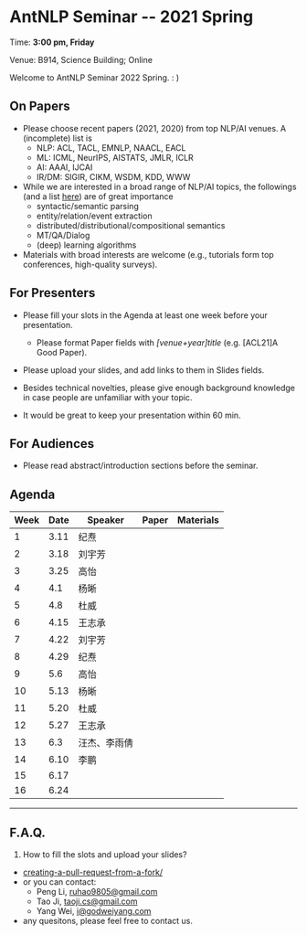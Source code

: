 # AntNLP Seminar -- 2021 Spring

Time: **3:00 pm, Friday**

Venue: B914, Science Building; Online

Welcome to AntNLP Seminar 2022 Spring. : )

## On Papers

- Please choose recent papers (2021, 2020) from top NLP/AI venues. A (incomplete) list is
  - NLP: ACL, TACL, EMNLP, NAACL, EACL
  - ML: ICML, NeurIPS, AISTATS, JMLR, ICLR
  - AI: AAAI, IJCAI
  - IR/DM: SIGIR, CIKM, WSDM, KDD, WWW
- While we are interested in a broad range of NLP/AI topics, the followings (and a list [here](https://slack-files.com/T22T1UP8Q-FLT6K0WDV-c037db5283)) are of great importance
  - syntactic/semantic parsing
  - entity/relation/event extraction
  - distributed/distributional/compositional semantics
  - MT/QA/Dialog
  - (deep) learning algorithms
- Materials with broad interests are welcome (e.g., tutorials form top conferences, high-quality surveys).

## For Presenters

- Please fill your slots in the Agenda at least one week before your presentation.

  - Please format Paper fields with *[venue+year]title* (e.g. [ACL21]A Good Paper).
- Please upload your slides, and add links to them in Slides fields.
  
- Besides technical novelties, please give enough background knowledge in case people are unfamiliar with your topic.

- It would be great to keep your presentation within 60 min.

## For Audiences

- Please read abstract/introduction sections before the seminar.

## Agenda

| Week | Date | Speaker | Paper | Materials |
| ---- | ---- | ------- | ----- | --------- |
| 1    | 3.11 | 纪焘    |       |           |
| 2    | 3.18 | 刘宇芳  |       |           |
| 3    | 3.25 | 高怡    |       |           |
| 4    | 4.1  | 杨晰    |       |           |
| 5    | 4.8  | 杜威    |       |           |
| 6    | 4.15 | 王志承  |       |           |
| 7    | 4.22 | 刘宇芳  |       |           |
| 8    | 4.29 | 纪焘    |       |           |
| 9    | 5.6  | 高怡    |       |           |
| 10   | 5.13 | 杨晰    |       |           |
| 11   | 5.20 | 杜威    |       |           |
| 12   | 5.27 | 王志承  |       |           |
| 13   | 6.3  | 汪杰、李雨倩  |       |           |
| 14   | 6.10 | 李鹏   |       |           |
| 15   | 6.17 |     |       |           |
| 16   | 6.24 |         |       |           |

------

## F.A.Q.

1. How to fill the slots and upload your slides?

- [creating-a-pull-request-from-a-fork/](https://help.github.com/articles/creating-a-pull-request-from-a-fork/)
- or you can contact:
  - Peng Li, [ruhao9805@gmail.com](mailto:ruhao9805@gmail.com)
  - Tao Ji, [taoji.cs@gmail.com](mailto:taoji.cs@gmail.com)
  - Yang Wei, [i@godweiyang.com](mailto:i@godweiyang.com)
- any quesitons, please feel free to contact us.
